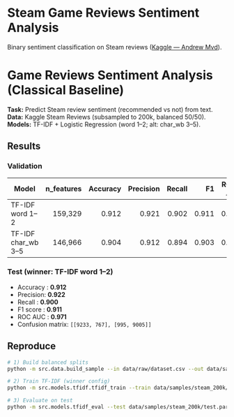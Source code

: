 # Steam Game Reviews Sentiment Analysis

Binary sentiment classification on Steam reviews ([Kaggle — Andrew Mvd](https://www.kaggle.com/datasets/andrewmvd/steam-reviews)).
# Game Reviews Sentiment Analysis (Classical Baseline)

**Task:** Predict Steam review sentiment (recommended vs not) from text.  
**Data:** Kaggle Steam Reviews (subsampled to 200k, balanced 50/50).  
**Models:** TF-IDF + Logistic Regression (word 1–2; alt: char_wb 3–5).

## Results

### Validation
| Model                | n_features | Accuracy | Precision | Recall | F1   | ROC-AUC |
|----------------------|-----------:|---------:|----------:|------:|-----:|-------:|
| TF-IDF word 1–2      | 159,329    | 0.912    | 0.921     | 0.902 | 0.911| 0.971  |
| TF-IDF char_wb 3–5   | 146,966    | 0.904    | 0.912     | 0.894 | 0.903| 0.965  |

### Test (winner: TF-IDF word 1–2)
- Accuracy : **0.912**  
- Precision: **0.922**  
- Recall   : **0.900**  
- F1 score : **0.911**  
- ROC AUC  : **0.971**  
- Confusion matrix: `[[9233, 767], [995, 9005]]`

## Reproduce
```bash
# 1) Build balanced splits
python -m src.data.build_sample --in data/raw/dataset.csv --out data/samples/steam_200k --n 200000 --seed 42

# 2) Train TF-IDF (winner config)
python -m src.models.tfidf.tfidf_train --train data/samples/steam_200k/train.parquet --valid data/samples/steam_200k/valid.parquet --out models/tfidf_word_1_2 --seed 42 --ngram_min 1 --ngram_max 2 --min_df 5 --max_df 0.9 --sublinear_tf --analyzer word --C 1.0 --class_weight balanced

# 3) Evaluate on test
python -m src.models.tfidf_eval --test data/samples/steam_200k/test.parquet --model_dir models/tfidf_word_1_2
